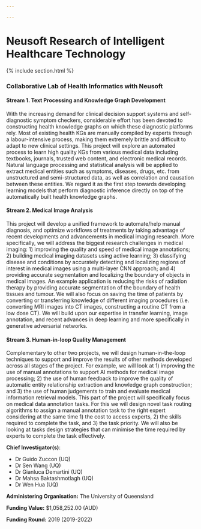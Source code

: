 ```yaml
---

---
```


# Neusoft Research of Intelligent Healthcare Technology

{% include section.html %}

### Collaborative Lab of Health Informatics with Neusoft

#### Stream 1. Text Processing and Knowledge Graph Development

With the increasing demand for clinical decision support systems and self-diagnostic symptom checkers, considerable effort has been devoted to constructing health knowledge graphs on which these diagnostic platforms rely. Most of existing health KGs are manually compiled by experts through a labour-intensive process, making them extremely brittle and difficult to adapt to new clinical settings. This project will explore an automated process to learn high quality KGs from various medical data including textbooks, journals, trusted web content, and electronic medical records. Natural language processing and statistical analysis will be applied to extract medical entities such as symptoms, diseases, drugs, etc. from unstructured and semi-structured data, as well as correlation and causation between these entities. We regard it as the first step towards developing learning models that perform diagnostic inference directly on top of the automatically built health knowledge graphs.

#### Stream 2. Medical Image Analysis

This project will develop a unified framework to automate/help manual diagnosis, and optimize workflows of treatments by taking advantage of recent developments and advancements in medical imaging research. More specifically, we will address the biggest research challenges in medical imaging: 1) improving the quality and speed of medical image annotations; 2) building medical imaging datasets using active learning; 3) classifying disease and conditions by accurately detecting and localizing regions of interest in medical images using a multi-layer CNN approach; and 4) providing accurate segmentation and localizing the boundary of objects in medical images. An example application is reducing the risks of radiation therapy by providing accurate segmentation of the boundary of health tissues and tumour. We will also focus on saving the time of patients by converting or transferring knowledge of different imaging procedures (i.e. converting MRI images into CT images, constructing a routine CT from a low dose CT). We will build upon our expertise in transfer learning, image annotation, and recent advances in deep learning and more specifically in generative adversarial networks.

#### Stream 3. Human-in-loop Quality Management

Complementary to other two projects, we will design human-in-the-loop techniques to support and improve the results of other methods developed across all stages of the project. For example, we will look at 1) improving the use of manual annotations to support AI methods for medical image processing; 2) the use of human feedback to improve the quality of automatic entity relationship extraction and knowledge graph construction; and 3) the use of human judgements to train and evaluate medical information retrieval models. This part of the project will specifically focus on medical data annotation tasks. For this we will design novel task routing algorithms to assign a manual annotation task to the right expert considering at the same time 1) the cost to access experts, 2) the skills required to complete the task, and 3) the task priority. We will also be looking at tasks design strategies that can minimise the time required by experts to complete the task effectively.

**Chief Investigator(s)**: 
- Dr Guido Zuccon (UQ)
- Dr Sen Wang (UQ)
- Dr Gianluca Demartini (UQ)
- Dr Mahsa Baktashmotlagh (UQ)
- Dr Wen Hua (UQ)

**Administering Organisation:** The University of Queensland

**Funding Value:** $1,058,252.00 (AUD)

**Funding Round:** 2019 (2019-2022)
